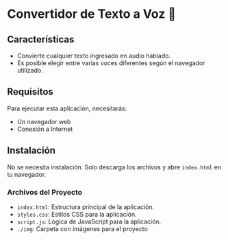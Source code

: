#  Convertidor de Texto a Voz 🎤

## Características

- Convierte cualquier texto ingresado en audio hablado.
- Es posible elegir entre varias voces diferentes según el navegador utilizado.

## Requisitos

Para ejecutar esta aplicación, necesitarás:

- Un navegador web
- Conexión a Internet


## Instalación

No se necesita instalación. Solo descarga los archivos y abre `index.html` en tu navegador.

### Archivos del Proyecto

- `index.html`: Estructura principal de la aplicación. 
- `styles.css`: Estilos CSS para la aplicación.
- `script.js`: Lógica de JavaScript para la aplicación.
- `./img`: Carpeta con imágenes para el proyecto
